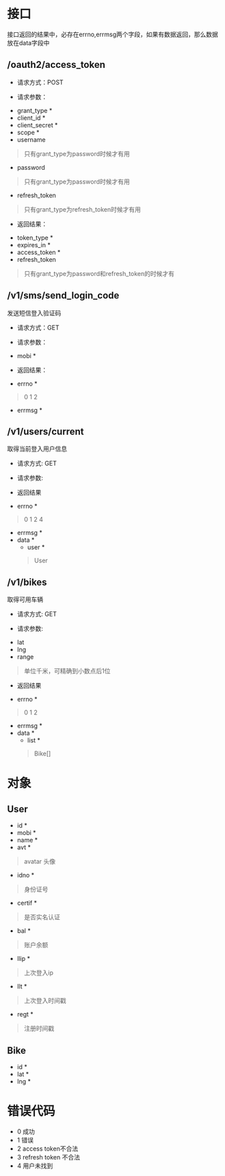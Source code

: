 # 接口

接口返回的结果中，必存在errno,errmsg两个字段，如果有数据返回，那么数据放在data字段中

## /oauth2/access_token

* 请求方式：POST

* 请求参数：
 
 - grant_type *
 - client_id *
 - client_secret *
 - scope *
 - username 
 > 只有grant_type为password时候才有用
 - password 
 > 只有grant_type为password时候才有用
 - refresh_token
 > 只有grant_type为refresh_token时候才有用


* 返回结果：

 - token_type *
 - expires_in *
 - access_token *
 - refresh_token
 > 只有grant_type为password和refresh_token的时候才有


## /v1/sms/send_login_code

发送短信登入验证码

* 请求方式：GET

* 请求参数：
 
 - mobi *
 
* 返回结果：

 - errno *
 > 0 1 2
 - errmsg *

## /v1/users/current

取得当前登入用户信息

 * 请求方式: GET

 * 请求参数:

 * 返回结果

  - errno *
  > 0 1 2 4
  - errmsg *
  - data *
    - user *
    > User

## /v1/bikes

取得可用车辆
 
 * 请求方式: GET

 * 请求参数:

  - lat
  - lng
  - range
  > 单位千米，可精确到小数点后1位

 * 返回结果

  - errno *
  > 0 1 2
  - errmsg *
  - data *
    - list *
    > Bike[]

# 对象

## User
 - id *
 - mobi *
 - name *
 - avt *
 > avatar 头像
 - idno *
 > 身份证号
 - certif *
 > 是否实名认证
 - bal *
 > 账户余额
 - llip *
 > 上次登入ip
 - llt *
 > 上次登入时间戳
 - regt *
 > 注册时间戳

## Bike
 - id *
 - lat *
 - lng *

# 错误代码

 - 0 成功
 - 1 错误
 - 2 access token不合法
 - 3 refresh token 不合法
 - 4 用户未找到
